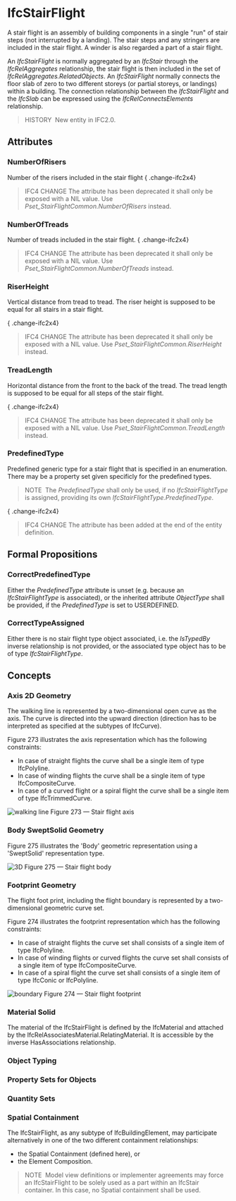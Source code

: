 # IfcStairFlight

A stair flight is an assembly of building components in a single "run" of stair steps (not interrupted by a landing). The stair steps and any stringers are included in the stair flight. A winder is also regarded a part of a stair flight.

An _IfcStairFlight_ is normally aggregated by an _IfcStair_ through the _IfcRelAggregates_ relationship, the stair flight is then included in the set of _IfcRelAggregates.RelatedObjects_. An _IfcStairFlight_ normally connects the floor slab of zero to two different storeys (or partial storeys, or landings) within a building. The connection relationship between the _IfcStairFlight_ and the _IfcSlab_ can be expressed using the _IfcRelConnectsElements_ relationship.

> HISTORY&nbsp; New entity in IFC2.0.

## Attributes

### NumberOfRisers
Number of the risers included in the stair flight
{ .change-ifc2x4}
> IFC4 CHANGE The attribute has been deprecated it shall only be exposed with a NIL value. Use _Pset_StairFlightCommon.NumberOfRisers_ instead.

### NumberOfTreads
Number of treads included in the stair flight.
{ .change-ifc2x4}
> IFC4 CHANGE The attribute has been deprecated it shall only be exposed with a NIL value. Use _Pset_StairFlightCommon.NumberOfTreads_ instead.

### RiserHeight
Vertical distance from tread to tread. The riser height is supposed to be equal for all stairs in a stair flight.
  
{ .change-ifc2x4}
> IFC4 CHANGE The attribute has been deprecated it shall only be exposed with a NIL value. Use _Pset_StairFlightCommon.RiserHeight_ instead.

### TreadLength
Horizontal distance from the front to the back of the tread. The tread length is supposed to be equal for all steps of the stair flight.
  
{ .change-ifc2x4}
> IFC4 CHANGE The attribute has been deprecated it shall only be exposed with a NIL value. Use _Pset_StairFlightCommon.TreadLength_ instead.

### PredefinedType
Predefined generic type for a stair flight that is specified in an enumeration. There may be a property set given specificly for the predefined types.
> NOTE&nbsp; The _PredefinedType_ shall only be used, if no _IfcStairFlightType_ is assigned, providing its own _IfcStairFlightType.PredefinedType_.

{ .change-ifc2x4}
> IFC4 CHANGE The attribute has been added at the end of the entity definition.

## Formal Propositions

### CorrectPredefinedType
Either the _PredefinedType_ attribute is unset (e.g. because an _IfcStairFlightType_ is associated), or the inherited attribute _ObjectType_ shall be provided, if the _PredefinedType_ is set to USERDEFINED.

### CorrectTypeAssigned
Either there is no stair flight type object associated, i.e. the _IsTypedBy_ inverse relationship is not provided, or the associated type object has to be of type _IfcStairFlightType_.

## Concepts

### Axis 2D Geometry

The walking line is represented by a two-dimensional open 
curve as the axis. The curve is directed into the upward 
direction (direction has to be interpreted as specified at the
 subtypes of IfcCurve). 




Figure 273 illustrates the axis representation which has the following constraints:


* In case of straight flights the curve shall be a single item of type IfcPolyline.
* In case of winding flights the curve shall be a single item of type IfcCompositeCurve.
* In case of a curved flight or a spiral flight the curve shall be a single item of type IfcTrimmedCurve.


![walking line](../../../../figures/ifcstairflight_01-layout1.gif)
Figure 273 — Stair flight axis



### Body SweptSolid Geometry

Figure 275 illustrates the 'Body' geometric representation using a 'SweptSolid' representation type.


![3D](../../../../figures/ifcstairflight_03-layout1.gif)
Figure 275 — Stair flight body



### Footprint Geometry

The flight foot print, including the flight boundary is 
represented by a two-dimensional geometric curve set.


Figure 274 illustrates the footprint representation which has the following constraints:


* In case of straight flights the curve set shall consists of a single item of type IfcPolyline.
* In case of winding flights or curved flights the curve set shall consists of a single item of type IfcCompositeCurve.
* In case of a spiral flight the curve set shall consists of a single item of type IfcConic or IfcPolyline.


![boundary](../../../../figures/ifcstairflight_02-layout1.gif)
Figure 274 — Stair flight footprint



### Material Solid

The material of the IfcStairFlight is defined by the
IfcMaterial and attached by the
IfcRelAssociatesMaterial.RelatingMaterial. It is
accessible by the inverse HasAssociations
relationship.



### Object Typing


### Property Sets for Objects


### Quantity Sets


### Spatial Containment

The IfcStairFlight, as any subtype of IfcBuildingElement, 
may participate alternatively in one of the two different containment relationships:


* the Spatial Containment (defined here), or
* the Element Composition.



> NOTE  Model view definitions or implementer agreements may force an IfcStairFlight to be solely used as a part within an IfcStair container. In this case, no Spatial containment shall be used.
> 


